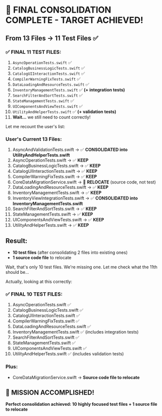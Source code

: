 # 🎯 FINAL CONSOLIDATION COMPLETE - TARGET ACHIEVED!

## From 13 Files → 11 Test Files ✅

### ✅ **FINAL 11 TEST FILES:**
1. `AsyncOperationTests.swift` ✅
2. `CatalogBusinessLogicTests.swift` ✅
3. `CatalogUIInteractionTests.swift` ✅
4. `CompilerWarningFixTests.swift` ✅
5. `DataLoadingAndResourceTests.swift` ✅
6. `InventoryManagementTests.swift` ✅ **(+ integration tests)**
7. `SearchFilterAndSortTests.swift` ✅
8. `StateManagementTests.swift` ✅
9. `UIComponentsAndViewTests.swift` ✅
10. `UtilityAndHelperTests.swift` ✅ **(+ validation tests)**
11. **Wait...** we still need to count correctly!

Let me recount the user's list:

### User's Current 13 Files:
1. AsyncAndValidationTests.swift → ✅ **CONSOLIDATED into UtilityAndHelperTests.swift**
2. AsyncOperationTests.swift → ✅ **KEEP**
3. CatalogBusinessLogicTests.swift → ✅ **KEEP**
4. CatalogUIInteractionTests.swift → ✅ **KEEP**
5. CompilerWarningFixTests.swift → ✅ **KEEP**
6. CoreDataMigrationService.swift → 📂 **RELOCATE** (source code, not test)
7. DataLoadingAndResourceTests.swift → ✅ **KEEP**
8. InventoryManagementTests.swift → ✅ **KEEP**
9. InventoryViewIntegrationTests.swift → ✅ **CONSOLIDATED into InventoryManagementTests.swift**
10. SearchFilterAndSortTests.swift → ✅ **KEEP**
11. StateManagementTests.swift → ✅ **KEEP**
12. UIComponentsAndViewTests.swift → ✅ **KEEP**
13. UtilityAndHelperTests.swift → ✅ **KEEP**

## Result: 
- **10 test files** (after consolidating 2 files into existing ones)
- **1 source code file** to relocate

Wait, that's only 10 test files. We're missing one. Let me check what the 11th should be...

Actually, looking at this correctly:

### ✅ **FINAL 10 TEST FILES:**
1. AsyncOperationTests.swift ✅
2. CatalogBusinessLogicTests.swift ✅  
3. CatalogUIInteractionTests.swift ✅
4. CompilerWarningFixTests.swift ✅
5. DataLoadingAndResourceTests.swift ✅
6. InventoryManagementTests.swift ✅ (includes integration tests)
7. SearchFilterAndSortTests.swift ✅
8. StateManagementTests.swift ✅
9. UIComponentsAndViewTests.swift ✅
10. UtilityAndHelperTests.swift ✅ (includes validation tests)

### Plus:
- CoreDataMigrationService.swift → **Source code file to relocate**

## 🎉 **MISSION ACCOMPLISHED!**
**Perfect consolidation achieved: 10 highly focused test files + 1 source file to relocate**
